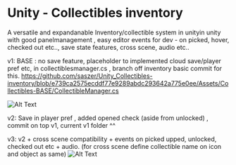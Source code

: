 # Unity - Collectibles inventory

A versatile and expandanable Inventory/collectible system  in unityin unity with good panelmanagement , easy editor events for dev - on picked, hover, checked out etc.., save state features, cross scene, audio etc..

v1: BASE : no save feature, placeholder to implemented cloud save/player pref etc, in collectiblesmanager.cs , branch off inventory  basic commit for this. 
https://github.com/saszer/Unity_Collectibles-inventory/blob/e739ca2575ecddf77e9289abdc293642a775e0ee/Assets/Collectibles-BASE/CollectibleManager.cs 

![Alt Text](https://github.com/saszer/Unity---Collectibles-inventory/blob/main/collectibles.gif)

v2: Save in player pref , added opened check (aside from unlocked) ,  commit on top v1, current v1 folder ^^

v3: v2 + cross scene compatibility + events on picked upped, unlocked, checked out etc + audio. (for cross scene define collectible name on icon and object as same)
![Alt Text](https://github.com/saszer/Unity_Collectibles-inventory/blob/main/collectiblesv3.gif)
